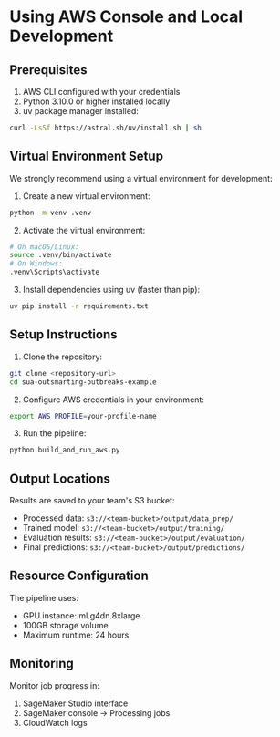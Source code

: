 # Using AWS Console and Local Development

## Prerequisites

1. AWS CLI configured with your credentials
2. Python 3.10.0 or higher installed locally
3. uv package manager installed:
```bash
curl -LsSf https://astral.sh/uv/install.sh | sh
```

## Virtual Environment Setup

We strongly recommend using a virtual environment for development:

1. Create a new virtual environment:
```bash
python -m venv .venv
```

2. Activate the virtual environment:
```bash
# On macOS/Linux:
source .venv/bin/activate
# On Windows:
.venv\Scripts\activate
```

3. Install dependencies using uv (faster than pip):
```bash
uv pip install -r requirements.txt
```

## Setup Instructions

1. Clone the repository:
```bash
git clone <repository-url>
cd sua-outsmarting-outbreaks-example
```

2. Configure AWS credentials in your environment:
```bash
export AWS_PROFILE=your-profile-name
```

3. Run the pipeline:
```python
python build_and_run_aws.py
```

## Output Locations

Results are saved to your team's S3 bucket:
- Processed data: `s3://<team-bucket>/output/data_prep/`
- Trained model: `s3://<team-bucket>/output/training/`
- Evaluation results: `s3://<team-bucket>/output/evaluation/`
- Final predictions: `s3://<team-bucket>/output/predictions/`

## Resource Configuration

The pipeline uses:
- GPU instance: ml.g4dn.8xlarge
- 100GB storage volume
- Maximum runtime: 24 hours

## Monitoring

Monitor job progress in:
1. SageMaker Studio interface
2. SageMaker console -> Processing jobs
3. CloudWatch logs
